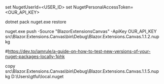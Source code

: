 set NugetUserId=<USER_ID>
set NugetPersonalAccessToken=<OUR_API_KEY>

dotnet pack
nuget.exe restore

nuget.exe push -Source "BlazorExtensionsCanvas" -ApiKey OUR_API_KEY src\Blazor.Extensions.Canvas\bin\Debug\Blazor.Extensions.Canvas.1.1.2.nupkg

#https://dev.to/iamrule/a-guide-on-how-to-test-new-versions-of-your-nuget-packages-locally-1phk

copy src\Blazor.Extensions.Canvas\bin\Debug\Blazor.Extensions.Canvas.1.1.5.nupkg D:\Users\gtful\local.nuget